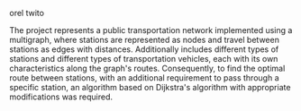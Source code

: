 orel twito


The project represents a public transportation network implemented using a multigraph, where stations are represented as nodes and travel between stations as edges with distances.
Additionally includes different types of stations and different types of transportation vehicles, each with its own characteristics along the graph's routes.
Consequently, to find the optimal route between stations, with an additional requirement to pass through a specific station, an algorithm based on Dijkstra's algorithm with appropriate modifications was required.
